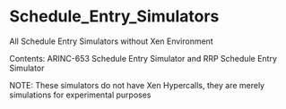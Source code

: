 # Schedule_Entry_Simulators
All Schedule Entry Simulators without Xen Environment

Contents: ARINC-653 Schedule Entry Simulator and RRP Schedule Entry Simulator

NOTE: These simulators do not have Xen Hypercalls, they are merely simulations for experimental purposes
